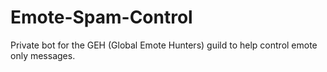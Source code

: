 # Emote-Spam-Control
Private bot for the GEH (Global Emote Hunters) guild to help control emote only messages.

